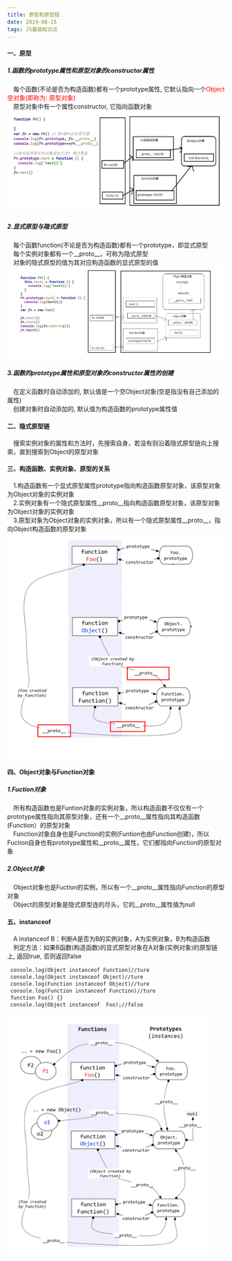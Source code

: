 ```yaml
---
title: 原型和原型链
date: 2019-08-15
tags: JS基础知识点
---
```


#### 一、原型
##### 1.函数的prototype属性和原型对象的constructor属性
&emsp;每个函数(不论是否为构造函数)都有一个prototype属性, 它默认指向一个<font color="red">Object空对象(即称为: 原型对象)</font>  
&emsp;原型对象中有一个属性constructor, 它指向函数对象  
![函数的prototype属性和原型对象的constructor属性](/assets/2019-08-15/prototype属性.PNG)
##### 2.显式原型与隐式原型
&emsp;每个函数function(不论是否为构造函数)都有一个prototype，即显式原型  
&emsp;每个实例对象都有一个__proto__，可称为隐式原型  
&emsp;对象的隐式原型的值为其对应构造函数的显式原型的值  
![显式原型与隐式原型](/assets/2019-08-15/显式原型与隐式原型.PNG)
##### 3.函数的prototype属性和原型对象的constructor属性的创建
&emsp;在定义函数时自动添加的, 默认值是一个空Object对象(空是指没有自己添加的属性)  
&emsp;创建对象时自动添加的, 默认值为构造函数的prototype属性值  
#### 二、隐式原型链
&emsp;搜索实例对象的属性和方法时，先搜索自身，若没有则沿着隐式原型链向上搜索，直到搜索到Object的原型对象  
#### 三、构造函数、实例对象、原型的关系
&emsp;1.构造函数有一个显式原型属性prototype指向构造函数原型对象，该原型对象为Object对象的实例对象  
&emsp;2.实例对象有一个隐式原型属性__proto__指向构造函数原型对象，该原型对象为Object对象的实例对象  
&emsp;3.原型对象为Object对象的实例对象，所以有一个隐式原型属性__proto__，指向Object构造函数的原型对象  
![关系](/assets/2019-08-15/关系.PNG)
#### 四、Object对象与Function对象
##### 1.Fuction对象
&emsp;所有构造函数也是Funtion对象的实例对象，所以构造函数不仅仅有一个prototype属性指向其原型对象，还有一个__proto__属性指向其构造函数(Function）的原型对象  
&emsp;Function对象自身也是Function的实例(Funtion也由Function创建)，所以Fuction自身也有prototype属性和__proto__属性，它们都指向Function的原型对象  
##### 2.Object对象
&emsp;Object对象也是Fuction的实例，所以有一个__proto__属性指向Function的原型对象  
&emsp;Object的原型对象是隐式原型连的尽头，它的__proto__属性值为null  
#### 五、instanceof
&emsp;A instanceof B：判断A是否为B的实例对象，A为实例对象，B为构造函数  
&emsp;判定方法：如果B函数(构造函数)的显式原型对象在A对象(实例对象)的原型链上, 返回true, 否则返回false 

 ```
  console.log(Object instanceof Function)//ture
  console.log(Object instanceof Object)//ture
  console.log(Function instanceof Object)//ture
  console.log(Function instanceof Function)//ture
  function Foo() {}
  console.log(Object instanceof  Foo);//false
 ```

 ![关系](/assets/2019-08-15/instanceof.PNG)
